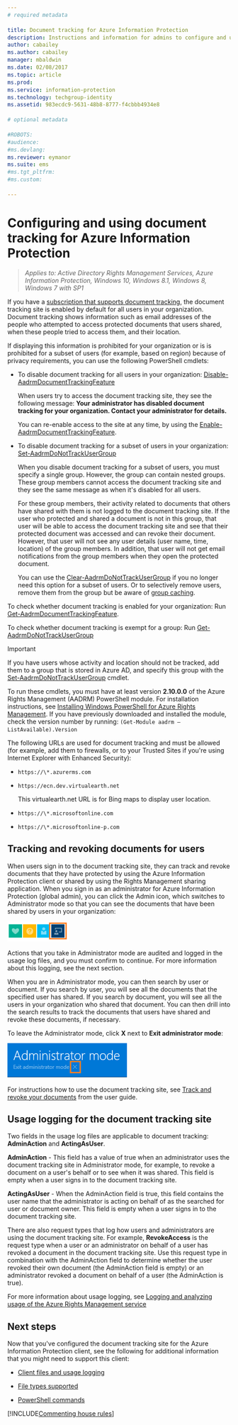 ```yaml
---
# required metadata

title: Document tracking for Azure Information Protection
description: Instructions and information for admins to configure and use document tracking for Azure Information Protection.
author: cabailey
ms.author: cabailey
manager: mbaldwin
ms.date: 02/08/2017
ms.topic: article
ms.prod:
ms.service: information-protection
ms.technology: techgroup-identity
ms.assetid: 983ecdc9-5631-48b8-8777-f4cbbb4934e8

# optional metadata

#ROBOTS:
#audience:
#ms.devlang:
ms.reviewer: eymanor
ms.suite: ems
#ms.tgt_pltfrm:
#ms.custom:

---
```



# Configuring and using document tracking for Azure Information Protection

>*Applies to: Active Directory Rights Management Services, Azure Information Protection, Windows 10, Windows 8.1, Windows 8, Windows 7 with SP1*

If you have a [subscription that supports document tracking](https://www.microsoft.com/cloud-platform/azure-information-protection-features), the document tracking site is enabled by default for all users in your organization. Document tracking shows information such as email addresses of the people who attempted to access protected documents that users shared, when these people tried to access them, and their location. 

If displaying this information is prohibited for your organization or is is prohibited for a subset of users (for example, based on region) because of privacy requirements, you can use the following PowerShell cmdlets:

- To disable document tracking for all users in your organization: [Disable-AadrmDocumentTrackingFeature](/powershell/module/aadrm/disable-aadrmdocumenttrackingfeature)

    When users try to access the document tracking site, they see the following message: **Your administrator has disabled document tracking for your organization. Contact your administrator for details.**
    
    You can re-enable access to the site at any time, by using the [Enable-AadrmDocumentTrackingFeature](/powershell/module/aadrm/enable-aadrmdocumenttrackingfeature).

- To disable document tracking for a subset of users in your organization: [Set-AadrmDoNotTrackUserGroup](/powershell/module/aadrm/set-aadrmdonottrackusergroup)

    When you disable document tracking for a subset of users, you must specify a single group. However, the group can contain nested groups. These group members cannot access the document tracking site and they see the same message as when it's disabled for all users. 
    
    For these group members, their activity related to documents that others have shared with them is not logged to the document tracking site. If the user who protected and shared a document is not in this group, that user will be able to access the document tracking site and see that their protected document was accessed and can revoke their document. However, that user will not see any user details (user name, time, location) of the group members. In addition, that user will not get email notifications from the group members when they open the protected document.
    
    You can use the [Clear-AadrmDoNotTrackUserGroup](/powershell/module/aadrm/Clear-AadrmDoNotTrackUserGroup) if you no longer need this option for a subset of users. Or to selectively remove users, remove them from the group but be aware of [group caching](../plan-design/prepare.md#group-membership-caching). 


To check whether document tracking is enabled for your organization: Run [Get-AadrmDocumentTrackingFeature](/powershell/module/aadrm/get-aadrmdocumenttrackingfeature).

To check whether document tracking is exempt for a group: Run [Get-AadrmDoNotTrackUserGroup](/powershell/module/aadrm/get-AadrmDoNotTrackUserGroup)


> [!IMPORTANT]
> If you have users whose activity and location should not be tracked, add them to a group that is stored in Azure AD, and specify this group with the [Set-AadrmDoNotTrackUserGroup](/powershell/module/aadrm/Set-AadrmDoNotTrackUserGroup) cmdlet.

To run these cmdlets, you must have at least version **2.10.0.0** of the Azure Rights Management (AADRM) PowerShell module. For installation instructions, see [Installing Windows PowerShell for Azure Rights Management](../deploy-use/install-powershell.md). If you have previously downloaded and installed the module, check the version number by running: `(Get-Module aadrm –ListAvailable).Version`

The following URLs are used for document tracking and must be allowed (for example, add them to firewalls, or to your Trusted Sites if you're using Internet Explorer with Enhanced Security):

-  `https://\*.azurerms.com`

- `https://ecn.dev.virtualearth.net`

    This virtualearth.net URL is for Bing maps to display user location.

- `https://\*.microsoftonline.com`

- `https://\*.microsoftonline-p.com`

## Tracking and revoking documents for users

When users sign in to the document tracking site, they can track and revoke documents that they have protected by using the Azure Information Protection client or shared by using the Rights Management sharing application. When you sign in as an administrator for Azure Information Protection (global admin), you can click the Admin icon, which switches to Administrator mode so that you can see the documents that have been shared by users in your organization:

![Admin icon in the document tracking site](../media/tracking-site-admin-icon.png)

Actions that you take in Administrator mode are audited and logged in the usage log files, and you must confirm to continue. For more information about this logging, see the next section.

When you are in Administrator mode, you can then search by user or document. If you search by user, you will see all the documents that the specified user has shared. If you search by document, you will see all the users in your organization who shared that document. You can then drill into the search results to track the documents that users have shared and revoke these documents, if necessary. 

To leave the Administrator mode, click **X** next to **Exit administrator mode**:

![Exit administrator mode in the document tracking site](../media/tracking-site-exit-admin-icon.png)

For instructions how to use the document tracking site, see [Track and revoke your documents](client-track-revoke.md) from the user guide.

## Usage logging for the document tracking site

Two fields in the usage log files are applicable to document tracking: **AdminAction** and **ActingAsUser**.

**AdminAction** - This field has a value of true when an administrator uses the document tracking site in Administrator mode, for example, to revoke a document on a user's behalf or to see when it was shared. This field is empty when a user signs in to the document tracking site.

**ActingAsUser** - When the AdminAction field is true, this field contains the user name that the administrator is acting on behalf of as the searched for user or document owner. This field is empty when a user signs in to the document tracking site. 

There are also request types that log how users and administrators are using the document tracking site. For example, **RevokeAccess** is the request type when a user or an administrator on behalf of a user has revoked a document in the document tracking site. Use this request type in combination with the AdminAction field to determine whether the user revoked their own document (the AdminAction field is empty) or an administrator revoked a document on behalf of a user (the AdminAction is true).


For more information about usage logging, see [Logging and analyzing usage of the Azure Rights Management service](../deploy-use/log-analyze-usage.md)



## Next steps
Now that you've configured the document tracking site for the Azure Information Protection client, see the following for additional information that you might need to support this client:

- [Client files and usage logging](client-admin-guide-files-and-logging.md)

- [File types supported](client-admin-guide-file-types.md)

- [PowerShell commands](client-admin-guide-powershell.md)

[!INCLUDE[Commenting house rules](../includes/houserules.md)]
